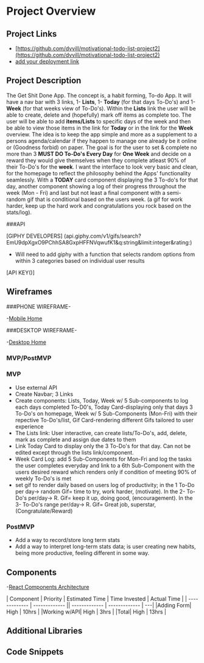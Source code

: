 # Project Overview

## Project Links

- [https://github.com/dvvill/motivational-todo-list-project2](https://github.com/dvvill/motivational-todo-list-project2)
- [add your deployment link]()

## Project Description
The Get Shit Done App. The concept is, a habit forming, To-do App.  It will have a nav bar with 3 links, 1- **Lists**, 1- **Today** (for that days To-Do's) and 
1- **Week** (for that weeks view of To-Do's).  Within the **Lists** link the user will be able to create, delete and (hopefully) mark off items as complete too. The
user will be able to add **items/Lists** to specific days of the week and then be able to view those items in the link for **Today** or in the link for the **Week** 
overview. The idea is to keep the app simple and more as a supplement to a persons agenda/calendar if they happen to manage one already be it online or (Goodness 
forbid) on paper. The goal is for the user to set & complete no more than 3 **MUST DO To-Do's Every Day** for **One Week** and decide on a reward they would give 
themselves when they complete atleast 90% of their To-Do's for the **week**. I want the interface to look very basic and clean, for the homepage to reflect the 
philosophy behind the Apps' functionality seamlessly.  With a **TODAY** card component displaying the 3 To-do's for that day, another component showing
a log of their progress throughout the week (Mon - Fri) and last but not least a final component with a semi-random gif that is conditional based on the users week.
(a gif for work harder, keep up the hard work and congratulations you rock based on the stats/log).


###API

[GIPHY DEVELOPERS] (api.giphy.com/v1/gifs/search?EmU9dpXgxO9PChhSA8GxpHFFNVqwufK1&q:string&limit:integer&rating:)
* Will need to add giphy with a function that selects random options from within 3 categories based on individual user results

[API KEY()]

## Wireframes

###PHONE WIREFRAME- 

-[Mobile Home](https://res.cloudinary.com/dvvill/image/upload/v1635845597/SEI-Project-2-Phone-View_eiv2ko.png)

###DESKTOP WIREFRAME-

-[Desktop Home](https://res.cloudinary.com/dvvill/image/upload/v1635878600/SEI-PROJECT_2-DESKTOP-VIEW_ripn1q.png)

### MVP/PostMVP

### MVP

* Use external API
* Create Navbar; 3 Links 
* Create components: Lists, Today, Week w/ 5 Sub-components to log each days completed To-D0's, Today Card-displaying only that days 3 To-Do's on homepage,
 Week w/ 5 Sub-Components (Mon-Fri) with their repective To-Do's/list, Gif Card-rendering different Gifs tailored to user experience
* The Lists link: User interactive, can create lists/To-Do's, add, delete, mark as complete and assign due dates to them
* Link Today Card to display only the 3 To-Do's for that day. Can not be edited except through the lists link/component.
* Week Card Log: add 5 Sub-Components for Mon-Fri and log the tasks the user completes everyday and link to a 6th Sub-Component with the 
  users desired reward which renders only if condition of meeting 90% of weekly To-Do's is met
* set gif to render daily based on users log of productivity; in the 1 To-Do per day-> random Gif= time to try, work harder, (motivate). In the 2- To-Do's 
  per/day-> R. Gif= keep it up, doing good, (encouragement). In the 3- To-Do's range per/day-> R. Gif= Great job, superstar, (Congratulate/Reward)


### PostMVP

* Add a way to record/store long term stats 
* Add a way to interpret long-term stats data; is user creating new habits, being more productive, feeling different in some way.



## Components

-[React Components Architecture](https://res.cloudinary.com/dvvill/image/upload/v1635893639/SEI-PROJECT2-COMPONENTS-ARCHITECTURE-VIEW_uwspb4.png)


|  Component | Priority | Estimated Time | Time Invested | Actual Time |
| ------------- | ------------- || ------------- | ------------- | ---|
|Adding Form| High | 10hrs |
|Working w/API| High | 3hrs |
|Total|       High |  13hrs |

## Additional Libraries

## Code Snippets

